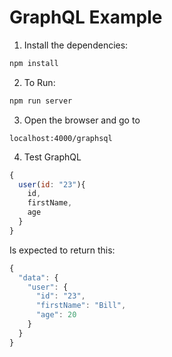# GraphQL Example

1. Install the dependencies:
```bash
npm install
```
2. To Run:
```bash
npm run server
```

3. Open the browser and go to
```
localhost:4000/graphsql
```

4. Test GraphQL
```javascript
{
  user(id: "23"){
    id,
    firstName,
    age
  }  
}
```

Is expected to return this:

```javascript
{
  "data": {
    "user": {
      "id": "23",
      "firstName": "Bill",
      "age": 20
    }
  }
}
```

